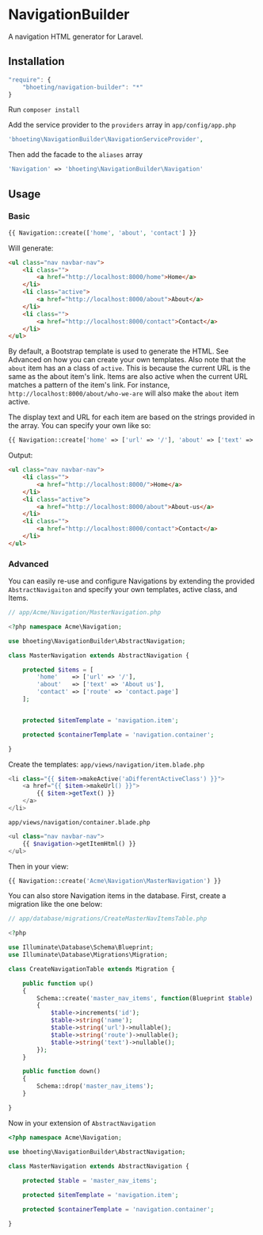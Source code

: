NavigationBuilder
=================

A navigation HTML generator for Laravel.

## Installation

```js
"require": {
	"bhoeting/navigation-builder": "*"
}
```

Run `composer install`

Add the service provider to the `providers` array in `app/config/app.php`
```php
'bhoeting\NavigationBuilder\NavigationServiceProvider',
```
Then add the facade to the `aliases` array
```php
'Navigation' => 'bhoeting\NavigationBuilder\Navigation'
```
## Usage
### Basic
```php
{{ Navigation::create(['home', 'about', 'contact'] }}
```
Will generate:
```html
<ul class="nav navbar-nav">
	<li class="">
		<a href="http://localhost:8000/home">Home</a>
	</li>
	<li class="active">
		<a href="http://localhost:8000/about">About</a>
	</li>
	<li class="">
		<a href="http://localhost:8000/contact">Contact</a>
	</li>
</ul>
```
By default, a Bootstrap template is used to generate the HTML.  See Advanced on how you can create your own templates.
Also note that the `about` item has an a class of `active`.  This is because the current URL is the same as the about item's link.
Items are also active when the current URL matches a pattern of the item's link.  For instance, `http://localhost:8000/about/who-we-are` will also make the `about` item active.

The display text and URL for each item are based on the strings provided in the array.  You can specify your own like so:

```php
{{ Navigation::create['home' => ['url' => '/'], 'about' => ['text' => 'about-us'], 'contact' => ['route' => 'contact.us']]) }}
```
Output:
```html
<ul class="nav navbar-nav">
	<li class="">
		<a href="http://localhost:8000/">Home</a>
	</li>
	<li class="active">
		<a href="http://localhost:8000/about">About-us</a>
	</li>
	<li class="">
		<a href="http://localhost:8000/contact">Contact</a>
	</li>
</ul>
```

### Advanced
You can easily re-use and configure Navigations by extending the provided `AbstractNavigaiton` and specify your own templates, active class, and Items.
```php
// app/Acme/Navigation/MasterNavigation.php

<?php namespace Acme\Navigation;

use bhoeting\NavigationBuilder\AbstractNavigation;

class MasterNavigation extends AbstractNavigation {

	protected $items = [
		'home'    => ['url' => '/'],
		'about'   => ['text' => 'About us'],
		'contact' => ['route' => 'contact.page']
	];


	protected $itemTemplate = 'navigation.item';

	protected $containerTemplate = 'navigation.container';

}
```
Create the templates:
`app/views/navigation/item.blade.php`
```php
<li class="{{ $item->makeActive('aDifferentActiveClass') }}">
	<a href="{{ $item->makeUrl() }}">
		{{ $item->getText() }}
	</a>
</li>
```
`app/views/navigation/container.blade.php`
```php
<ul class="nav navbar-nav">
	{{ $navigation->getItemHtml() }}
</ul>
```
Then in your view:


```php
{{ Navigation::create('Acme\Navigation\MasterNavigation') }}
```
You can also store Navigation items in the database.  First, create a migration like the one below:
```php
// app/database/migrations/CreateMasterNavItemsTable.php

<?php

use Illuminate\Database\Schema\Blueprint;
use Illuminate\Database\Migrations\Migration;

class CreateNavigationTable extends Migration {

	public function up()
	{
		Schema::create('master_nav_items', function(Blueprint $table)
		{
			$table->increments('id');
			$table->string('name');
			$table->string('url')->nullable();
			$table->string('route')->nullable();
			$table->string('text')->nullable();
		});
	}

	public function down()
	{
		Schema::drop('master_nav_items');
	}

}
```
Now in your extension of `AbstractNavigation`
```php
<?php namespace Acme\Navigation;

use bhoeting\NavigationBuilder\AbstractNavigation;

class MasterNavigation extends AbstractNavigation {
	
	protected $table = 'master_nav_items';

	protected $itemTemplate = 'navigation.item';

	protected $containerTemplate = 'navigation.container';

}
```

